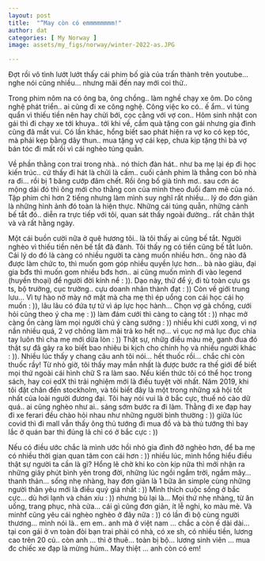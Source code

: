 ```yaml
---
layout: post
title:  "“May còn có emmmmmmmm!"
author: dat
categories: [ My Norway ]
image: assets/my_figs/norway/winter-2022-as.JPG

---
```


Đợt rồi vô tình lướt lướt thấy cái phim bố già của trấn thành trên youtube… nghe nói cũng nhiều… nhưng mãi đến nay mới coi thử..


Trong phim nôm na có ông ba, ông chồng.. làm nghề chạy xe ôm. Do công nghệ phát triển.. ai cũng đi xe công nghệ. Công việc ko có.. ế ẩm.. vì túng quẩn vì thiếu tiền nên hay chửi bới, cọc cằng với vợ con.. 
Hôm sinh nhật con gái thì đi chạy xe tới khuya.. tới khi về, cầm quà tặng con gái nhưng gia đình cũng đã mất vui. Có lần khác, hổng biết sao phát hiện ra vợ ko có kẹp tóc, mà phải kẹp bằng dây thun.. mua tặng vợ cái kẹp, chưa kịp tặng thì bà vợ bán tóc đi mất rồi vì cái nghèo túng quẫn.


Về phần thằng con trai trong nhà.. nó thích đàn hát.. như ba mẹ lại ép đi học kiến trúc.. cứ thấy đi hát là chửi là cấm.. cuối cảnh phim là thẳng con bỏ nhà ra đi… rồi bị 1 băng cướp đâm chết. Rồi ông bố già tỉnh mơ.. sau cơn ác mộng dài đó thì ông mới cho thằng con của mình theo đuổi đam mê của nó.
Tập phim chỉ hơn 2 tiếng nhưng làm mình suy nghĩ rất nhiều… lý do đơn giản là những hình ảnh đó toàn là hiện thực. Những cái túng quẫn, những cảnh bế tắt đó.. diễn ra trực tiếp với tôi, quan sát thấy ngoài đường.. rất chân thật và và rất hằng ngày.


Một cái buồn cười nữa ở quê hương tôi.. là tôi thấy ai cũng bế tắt. Người nghèo vì thiếu tiền nên bế tắt đã đành. Tôi thấy ng có tiền cũng bế tắt luôn. Cái lý do đó là càng có nhiều người ta càng muốn nhiều hơn.. ông nào đã được làm chức to, thì muốn gom góp nhiều quyền lực hơn… bà nào giàu, đại gia bđs thì muốn gom nhiều bđs hơn.. ai cũng muốn mình đi vào legend (huyền thoại) để người đời kính nể : )).
Dạo này, thử để ý, đi tù toàn cựu gs ts, bộ trưởng, cục trưởng.. cựu doanh nhân thành đạt : )) Còn về giới trung lưu… Vì tự hào nở mày nở mặt mà cha mẹ thì ép uổng con cái học cái họ muốn : )), lâu lâu có đứa tự tử vì áp lực học hành… Chọn vợ gả chồng, cưới hỏi cũng theo ý cha mẹ : )) làm đám cưới thì càng to càng tốt : )) nhạc mở càng ồn càng làm mọi người chú ý càng sướng : )) nhiều khi cưới xong, vì nợ nần nhiều quá, 2 vợ chồng làm mãi trả ko hết nợ… vì cục nợ mà lục đục chia tay luôn thì cha mẹ mới dừa lòn : )) Thật sự, nhữg điều màu mè, ganh đua đó thật sự đã gây ra ko biết bao nhiêu bi kịch cho chính họ và nhiều người khác : )). Nhiều lúc thấy y chang câu anh tôi nói… hết thuốc rồi… chắc chỉ còn thuốc rầy!
Từ nhỏ giờ, tôi thấy may mắn nhất là được bước ra thế giới để biết mọi thứ ngoài cái hình chữ S ra làm sao. Nếu kiến thức tôi có thể học trong sách, hay coi edX thì trải nghiệm mới là điều tuyệt vời nhất. Năm 2019, khi tôi đặt chân đến stockholm, và tôi biết đây là một trong những xã hội tốt nhất của loài người đương đại. Tôi hay nói vui là ở bắc cực, thuế nó cào dữ quá.. ai cũng nghèo như ai.. sáng sớm bước ra đi làm. Thằng đi xe đạp hay đi xe ferari đều chào hỏi nhau như những người bình thường : )) giữa lúc covid thì đi mall vẫn thấy ông thủ tướng đi mua đồ và bà thủ tướng thì bay lắc ở quán bar thì đúng lả chỉ có ở bắc cực : )) 


Nếu có điều ước chắc là mình ước hồi nhỏ gia đình đỡ nghèo hơn, để ba mẹ có nhiều thời gian quan tâm con cái hơn : )) nhiều lúc, mình hổng hiểu điều thật sự người ta cần là gì? Hổng lẽ chờ khi ko còn kịp nữa thì mới nhận ra những giây phút bình yên trong đời, những lúc ngồi ngắm trời, ngắm mây… thanh thản… sống nhẹ nhàng,  hay đơn giản là 1 bữa ăn simple cùng những người thân yêu mới là điều quý giá nhất : ))
Mình thích cuộc sống ở bắc cực… dù hơi lạnh và chán xíu : )) nhưng bù lại là… Mọi thứ nhẹ nhàng, từ ăn uống, trang phục, nhà cửa… cái gì cũng đơn giản, ít lễ nghi, ko màu mè. Và minhf cũng yêu cái nghèo nghèo ở đây nữa : )) có lần đi bộ cùng người thương… mình nói là.. em em.. anh mà ở việt nam … chắc a còn ế dài dài… tại con gái ở vn toàn đòi bạn trai phải có nhà, có xe sh, có nhiều tiền, lương cao trên 20 củ.. còn anh … thì ở thuê… toàn bị bộ… lương sinh viên … mua đc chiếc xe đạp là mừng húm.. May thiệt … anh còn có em!


<!-- ![Con chim hạnh fuck]({{ site.baseurl }}/assets/my_figs/norway/02.jpeg)
__Birds in Norway__ -->